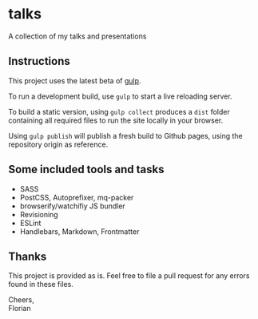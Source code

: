 # talks
A collection of my talks and presentations


## Instructions

This project uses the latest beta of [gulp](http://gulpjs.com).

To run a development build, use `gulp` to start a live reloading server.

To build a static version, using `gulp collect` produces a `dist` folder containing all required files to run the site locally in your browser.

Using `gulp publish` will publish a fresh build to Github pages, using the repository origin as reference.


## Some included tools and tasks

- SASS
- PostCSS, Autoprefixer, mq-packer
- browserify/watchifiy JS bundler
- Revisioning
- ESLint
- Handlebars, Markdown, Frontmatter

## Thanks

This project is provided as is. Feel free to file a pull request for any errors found in these files.

Cheers,  
Florian

